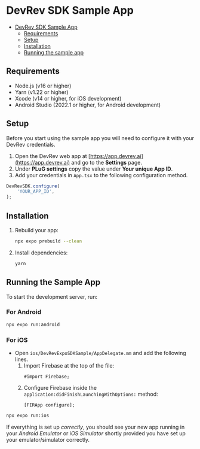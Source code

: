 # DevRev SDK Sample App

- [DevRev SDK Sample App](#devrev-sdk-sample-app)
    - [Requirements](#requirements)
    - [Setup](#setup)
    - [Installation](#Installation)
    - [Running the sample app](#running-the-app)

## Requirements
- Node.js (v16 or higher)
- Yarn (v1.22 or higher)
- Xcode (v14 or higher, for iOS development)
- Android Studio (2022.1 or higher, for Android development)

## Setup
Before you start using the sample app you will need to configure it with your DevRev credentials. 

1. Open the DevRev web app at [https://app.devrev.ai](https://app.devrev.ai) and go to the **Settings** page.
2. Under **PLuG settings** copy the value under **Your unique App ID**.
3. Add your credentials in `App.tsx` to the following configuration method.

```typescript
DevRevSDK.configure(
    'YOUR_APP_ID',
);
```

## Installation
1. Rebuild your app:
    ```bash
	npx expo prebuild --clean
	```

2. Install dependencies:
    ```bash
    yarn
    ```

## Running the Sample App
To start the development server, run:

### For Android

```bash
npx expo run:android
```

### For iOS
- Open `ios/DevRevExpoSDKSample/AppDelegate.mm` and add the following lines.
    1. Import Firebase at the top of the file:
        ```objc
        #import Firebase;
        ```
    2. Configure Firebase inside the `application:didFinishLaunchingWithOptions:` method:
        ```objc
        [FIRApp configure];
        ```
        
```bash
npx expo run:ios
```

If everything is set up _correctly_, you should see your new app running in your _Android Emulator_ or _iOS Simulator_ shortly provided you have set up your emulator/simulator correctly.
